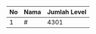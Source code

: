 | No | Nama            | Jumlah Level |
|----|-----------------|--------------|
| 1  | #    |    4301        |
